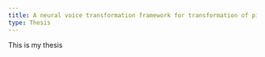 ```yaml
---
title: A neural voice transformation framework for transformation of pitch and intensity
type: Thesis
---
```


This is my thesis
